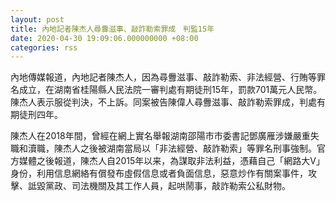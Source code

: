 ```yaml
---
layout: post
title: 內地記者陳杰人尋釁滋事、敲詐勒索罪成　判監15年
date: 2020-04-30 19:09:06.000000000 +08:00
categories: rss
---
```


內地傳媒報道，內地記者陳杰人，因為尋釁滋事、敲詐勒索、非法經營、行賄等罪名成立，在湖南省桂陽縣人民法院一審判處有期徒刑15年，罰款701萬元人民幣。陳杰人表示服從判決，不上訴。同案被告陳偉人尋釁滋事、敲詐勒索罪成，判處有期徒刑四年。

陳杰人在2018年間，曾經在網上實名舉報湖南邵陽市市委書記鄧廣雁涉嫌嚴重失職和瀆職，陳杰人之後被湖南當局以「非法經營、敲詐勒索」等罪名刑事強制。官方媒體之後報道，陳杰人自2015年以来，為謀取非法利益，憑藉自己「網路大V」身份，利用信息網絡有償發布虛假信息或者負面信息，惡意炒作有關案事件，攻擊、詆毀黨政、司法機關及其工作人員，起哄鬧事，敲詐勒索公私財物。

